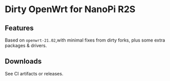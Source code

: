 # Dirty OpenWrt for NanoPi R2S

## Features

Based on `openwrt-21.02`,with minimal fixes from dirty forks, plus some extra packages & drivers.

## Downloads

See CI artifacts or releases.
